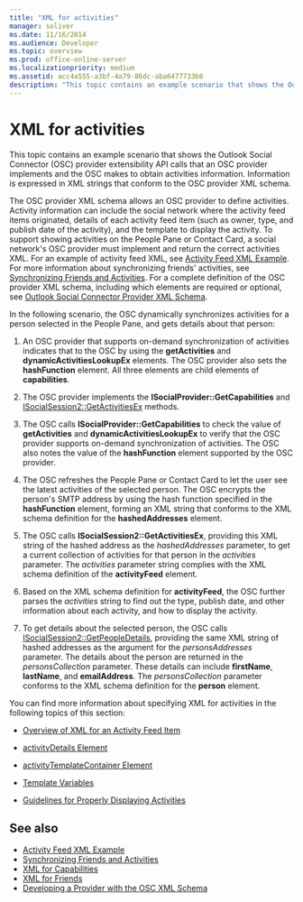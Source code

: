 ```yaml
---
title: "XML for activities"
manager: soliver
ms.date: 11/16/2014
ms.audience: Developer
ms.topic: overview
ms.prod: office-online-server
ms.localizationpriority: medium
ms.assetid: acc4a555-a3bf-4a79-86dc-aba6477733b8
description: "This topic contains an example scenario that shows the Outlook Social Connector (OSC) provider extensibility API calls that an OSC provider implements and the OSC makes to obtain activities information. Information is expressed in XML strings that conform to the OSC provider XML schema."
---
```


# XML for activities

This topic contains an example scenario that shows the Outlook Social Connector (OSC) provider extensibility API calls that an OSC provider implements and the OSC makes to obtain activities information. Information is expressed in XML strings that conform to the OSC provider XML schema.
  
The OSC provider XML schema allows an OSC provider to define activities. Activity information can include the social network where the activity feed items originated, details of each activity feed item (such as owner, type, and publish date of the activity), and the template to display the activity. To support showing activities on the People Pane or Contact Card, a social network's OSC provider must implement and return the correct activities XML. For an example of activity feed XML, see [Activity Feed XML Example](activity-feed-xml-example.md). For more information about synchronizing friends' activities, see [Synchronizing Friends and Activities](synchronizing-friends-and-activities.md). For a complete definition of the OSC provider XML schema, including which elements are required or optional, see [Outlook Social Connector Provider XML Schema](outlook-social-connector-provider-xml-schema.md). 
  
In the following scenario, the OSC dynamically synchronizes activities for a person selected in the People Pane, and gets details about that person:
  
1. An OSC provider that supports on-demand synchronization of activities indicates that to the OSC by using the **getActivities** and **dynamicActivitiesLookupEx** elements. The OSC provider also sets the **hashFunction** element. All three elements are child elements of **capabilities**. 
    
2. The OSC provider implements the **ISocialProvider::GetCapabilities** and [ISocialSession2::GetActivitiesEx](isocialsession2-getactivitiesex.md) methods. 
    
3. The OSC calls **ISocialProvider::GetCapabilities** to check the value of **getActivities** and **dynamicActivitiesLookupEx** to verify that the OSC provider supports on-demand synchronization of activities. The OSC also notes the value of the **hashFunction** element supported by the OSC provider. 
    
4. The OSC refreshes the People Pane or Contact Card to let the user see the latest activities of the selected person. The OSC encrypts the person's SMTP address by using the hash function specified in the **hashFunction** element, forming an XML string that conforms to the XML schema definition for the **hashedAddresses** element. 
    
5. The OSC calls **ISocialSession2::GetActivitiesEx**, providing this XML string of the hashed address as the  _hashedAddresses_ parameter, to get a current collection of activities for that person in the _activities_ parameter. The  _activities_ parameter string complies with the XML schema definition of the **activityFeed** element. 
    
6. Based on the XML schema definition for **activityFeed**, the OSC further parses the  _activities_ string to find out the type, publish date, and other information about each activity, and how to display the activity. 
    
7. To get details about the selected person, the OSC calls [ISocialSession2::GetPeopleDetails](isocialsession2-getpeopledetails.md), providing the same XML string of hashed addresses as the argument for the  _personsAddresses_ parameter. The details about the person are returned in the _personsCollection_ parameter. These details can include **firstName**, **lastName**, and **emailAddress**. The  _personsCollection_ parameter conforms to the XML schema definition for the **person** element. 
    
You can find more information about specifying XML for activities in the following topics of this section:
  
- [Overview of XML for an Activity Feed Item](overview-of-xml-for-an-activity-feed-item.md)
    
- [activityDetails Element](activitydetails-element.md)
    
- [activityTemplateContainer Element](activitytemplatecontainer-element.md)
    
- [Template Variables](template-variables.md)
    
- [Guidelines for Properly Displaying Activities](guidelines-for-properly-displaying-activities.md)
    
## See also

- [Activity Feed XML Example](activity-feed-xml-example.md)  
- [Synchronizing Friends and Activities](synchronizing-friends-and-activities.md) 
- [XML for Capabilities](xml-for-capabilities.md)  
- [XML for Friends](xml-for-friends.md)
- [Developing a Provider with the OSC XML Schema](developing-a-provider-with-the-osc-xml-schema.md)

